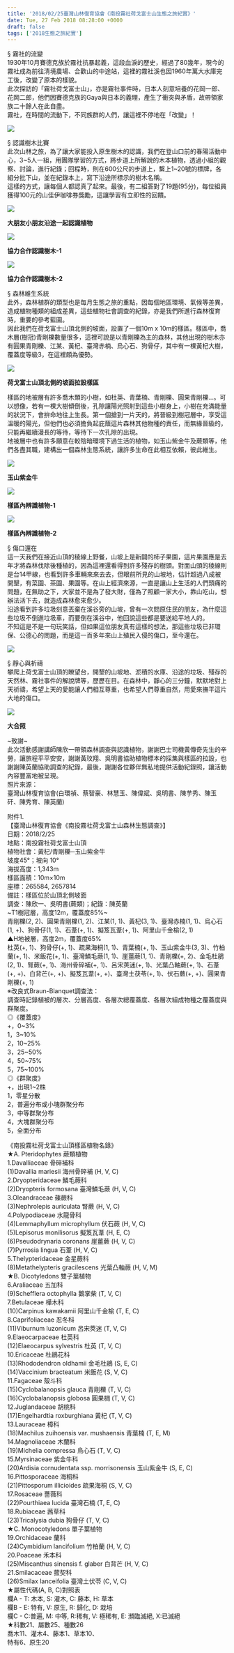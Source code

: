 ```yaml
---
title: '2018/02/25臺灣山林復育協會《南投霧社荷戈富士山生態之旅紀實》'
date: Tue, 27 Feb 2018 08:28:00 +0000
draft: false
tags: ['2018生態之旅紀實']
---
```


§ 霧社的流變  
1930年10月賽德克族於霧社抗暴起義，這段血淚的歷史，經過了80幾年，現今的霧社成為前往清境農場、合歡山的中途站，這裡的霧社溪也因1960年萬大水庫完工後，改變了原本的樣貌。  
此次探訪的「霧社荷戈富士山」，亦是霧社事件時，日本人刻意培養的花岡一郎、花岡二郎，他們因賽德克族的Gaya與日本的義理，產生了衝突與矛盾，故帶領家族二十餘人在此自盡。  
霧社，在時間的流動下，不同族群的人們，讓這裡不停地在「改變」！

![](https://www.reforestation.tw/wp-content/uploads/2020/06/02山景.jpg)

§ 認識樹木比賽  
此次山林之旅，為了讓大家能投入原生樹木的認識，我們在登山口前的春陽活動中心，3~5人一組，用團隊學習的方式，將步道上所解說的木本植物，透過小組的觀察、討論，進行紀錄；回程時，則在600公尺的步道上，繫上1~20號的標牌，各組分批下山，並在紀錄本上，寫下沿途所標示的樹木名稱。  
這樣的方式，讓每個人都認真了起來。最後，有二組答對了19題(95分)，每位組員獲得100元的山佳伊咖啡券獎勵，這讓學習有立即性的回饋。

![](https://www.reforestation.tw/wp-content/uploads/2020/06/03沿途認識植物.jpg)

**大朋友小朋友沿途一起認識植物**

![](https://www.reforestation.tw/wp-content/uploads/2020/06/04認識樹木.jpg)

**協力合作認識樹木-1**

![](https://www.reforestation.tw/wp-content/uploads/2020/06/05認識樹木.jpg)

**協力合作認識樹木-2**

§ 森林維生系統  
此外，森林植群的類型也是每月生態之旅的重點，因每個地區環境、氣候等差異，造成植物種類的組成差異，這些植物社會調查的紀錄，亦是我們所進行森林復育時，重要的參考藍圖。  
因此我們在荷戈富士山頂北側的坡面，設置了一個10m x 10m的樣區。樣區中，喬木層(樹冠)青剛櫟數量很多，這裡可說是以青剛櫟為主的森林，其他出現的樹木亦有圓果青剛櫟、江某、黃杞、臺灣赤楠、烏心石、狗骨仔，其中有一棵黃杞大樹，覆蓋度等級3，在這裡頗為優勢。

![](https://www.reforestation.tw/wp-content/uploads/2020/06/06拉設樣區.jpg)

**荷戈富士山頂北側的坡面拉設樣區**

樣區的地被層有許多喬木類的小樹，如杜英、青葉楠、青剛櫟、圓果青剛櫟…。可以想像，若有一棵大樹傾倒後，孔隙讓陽光照射到這些小樹身上，小樹在充滿能量的狀況下，會拚命地往上生長。第一個搶到一片天的，將晉級到樹冠層中，享受這溫暖的陽光，但他們也必須擔負起庇蔭這片森林其他物種的責任，而無緣晉級的，只能再繼續漫長的等待，等待下一次孔隙的出現。  
地被層中也有許多願意在較陰暗環境下過生活的植物，如玉山紫金牛及蕨類等，他們各盡其職，建構出一個森林生態系統，讓許多生命在此相互依賴，彼此維生。

![](https://www.reforestation.tw/wp-content/uploads/2020/06/07玉山紫金牛.jpg)

**玉山紫金牛**

![](https://www.reforestation.tw/wp-content/uploads/2020/06/10樣區內辨識植物-1.jpg)

**樣區內辨識植物-1**

![](https://www.reforestation.tw/wp-content/uploads/2020/06/09樣區內辨識植物-1.jpg)

**樣區內辨識植物-2**

§ 傷口還在  
這一天我們在接近山頂的稜線上野餐，山坡上是新闢的柿子果園，這片果園應是去年才將森林伐除後種植的，因為這裡還看得到許多殘存的樹頭。對面山頭的稜線則是台14甲線，也看到許多車輛來來去去，但眼前所見的山坡地，估計超過八成被開墾，有菜園、茶園、果園等。在山上經濟來源，一直是讓山上生活的人們頭痛的問題，在無助之下，大家並不是為了發大財，僅為了照顧一家大小，靠山吃山，想辦法活下去，就造成森林愈來愈少。  
沿途看到許多垃圾刻意丟棄在溪谷旁的山坡，曾有一次問原住民的朋友，為什麼這些垃圾不倒進垃圾車，而要倒在溪谷中，他回說這些都是要送給平地人的。  
不知這是不是一句玩笑話，但如果這位朋友真有這樣的想法，那這些垃圾已非環保、公德心的問題，而是這一百多年來山上殖民入侵的傷口，至今還在。

![](https://www.reforestation.tw/wp-content/uploads/2020/06/11傷口還在.jpg)

§ 靜心與祈禱  
攀爬上荷戈富士山頂的瞭望台，開墾的山坡地、淤積的水庫、沿途的垃圾、殘存的天然林、霧社事件的解說牌等，歷歷在目。在森林中，靜心的三分鐘，默默地對上天祈禱，希望上天的愛能讓人們相互尊重，也希望人們尊重自然，用愛來撫平這片大地的傷口。

![](https://www.reforestation.tw/wp-content/uploads/2020/06/大合照.jpg)

**大合照**

~致謝~  
此次活動感謝講師陳欣一帶領森林調查與認識植物，謝謝巴士司機黃傳奇先生的辛勞，讓旅程平平安安，謝謝黃玟翔、吳明書協助植物標本的採集與樣區的拉設，也謝謝陳英蘭協助調查的紀錄，最後，謝謝各位夥伴無私地提供活動紀錄照，讓活動內容豐富地被呈現。  
照片來源：  
臺灣山林復育協會(白環禎、蔡智豪、林慧玉、陳偉斌、吳明書、陳芋秀、陳玉矸、陳秀育、陳英蘭)

附件1.  
【臺灣山林復育協會《南投霧社荷戈富士山森林生態調查》】  
日期：2018/2/25  
地點：南投霧社荷戈富士山頂  
植物社會：黃杞/青剛櫟─玉山紫金牛  
坡度45°；坡向 10°  
海拔高度：1,343m  
樣區面積：10m×10m  
座標：265584, 2657814  
備註：樣區位於山頂北側坡面  
調查：陳欣一、吳明書(蕨類)；紀錄：陳英蘭  
~T1樹冠層，高度12m，覆蓋度85%~  
青剛櫟(2, 2)、圓果青剛櫟(1, 2)、江某(1, 1)、黃杞(3, 1)、臺灣赤楠(1, 1)、烏心石(1, +)、狗骨仔(1, 1)、石葦(+, 1)、擬笈瓦葦(+, 1)、阿里山千金榆(2, 1)  
▲H地被層，高度2m，覆蓋度65%  
杜英(+, 1)、狗骨仔(+, 1)、疏果海桐(1, 1)、青葉楠(+, 1)、玉山紫金牛(3, 3)、竹柏蘭(+, 1)、米飯花(+, 1)、臺灣鱗毛蕨(1, 1)、崖薑蕨(1, 1)、青剛櫟(+, 2)、金毛杜鵑(2, 1)、腎蕨(+, 1)、海州骨碎補(+, 1)、呂宋莢迷(+, 1)、光葉凸軸蕨(+, 1)、石葦(+, +)、白背芒(+, +)、擬笈瓦葦(+, +)、臺灣土茯苓(+, 1)、伏石蕨(+, +)、圓果青剛櫟(+, 1)  
※改良式Braun-Blanquet調查法：  
調查時記錄植被的層次、分層高度、各層次總覆蓋度、各層次組成物種之覆蓋度與群聚度。  
◎《覆蓋度》  
+，0~3%  
1，3~10%  
2，10~25%  
3，25~50%  
4，50~75%  
5，75~100%  
◎《群聚度》  
+，出現1~2株  
1，零星分散  
2，普遍分布或小塊群聚分布  
3，中等群聚分布  
4，大塊群聚分布  
5，全面分布

《南投霧社荷戈富士山頂樣區植物名錄》  
★A. Pteridophytes 蕨類植物  
1.Davalliaceae 骨碎補科  
(1)Davallia mariesii 海州骨碎補 (H, V, C)  
2.Dryopteridaceae 鱗毛蕨科  
(2)Dryopteris formosana 臺灣鱗毛蕨 (H, V, C)  
3.Oleandraceae 蓧蕨科  
(3)Nephrolepis auriculata 腎蕨 (H, V, C)  
4.Polypodiaceae 水龍骨科  
(4)Lemmaphyllum microphyllum 伏石蕨 (H, V, C)  
(5)Lepisorus monilisorus 擬笈瓦葦 (H, E, C)  
(6)Pseudodrynaria coronans 崖薑蕨 (H, V, C)  
(7)Pyrrosia lingua 石葦 (H, V, C)  
5.Thelypteridaceae 金星蕨科  
(8)Metathelypteris gracilescens 光葉凸軸蕨 (H, V, M)  
★B. Dicotyledons 雙子葉植物  
6.Araliaceae 五加科  
(9)Schefflera octophylla 鵝掌柴 (T, V, C)  
7.Betulaceae 樺木科  
(10)Carpinus kawakamii 阿里山千金榆 (T, E, C)  
8.Caprifoliaceae 忍冬科  
(11)Viburnum luzonicum 呂宋莢迷 (T, V, C)  
9.Elaeocarpaceae 杜英科  
(12)Elaeocarpus sylvestris 杜英 (T, V, C)  
10.Ericaceae 杜鵑花科  
(13)Rhododendron oldhamii 金毛杜鵑 (S, E, C)  
(14)Vaccinium bracteatum 米飯花 (S, V, C)  
11.Fagaceae 殼斗科  
(15)Cyclobalanopsis glauca 青剛櫟 (T, V, C)  
(16)Cyclobalanopsis globosa 圓果椆 (T, V, C)  
12.Juglandaceae 胡桃科  
(17)Engelhardtia roxburghiana 黃杞 (T, V, C)  
13.Lauraceae 樟科  
(18)Machilus zuihoensis var. mushaensis 青葉楠 (T, E, M)  
14.Magnoliaceae 木蘭科  
(19)Michelia compressa 烏心石 (T, V, C)  
15.Myrsinaceae 紫金牛科  
(20)Ardisia cornudentata ssp. morrisonensis 玉山紫金牛 (S, E, C)  
16.Pittosporaceae 海桐科  
(21)Pittosporum illicioides 疏果海桐 (S, V, C)  
17.Rosaceae 薔薇科  
(22)Pourthiaea lucida 臺灣石楠 (T, E, C)  
18.Rubiaceae 茜草科  
(23)Tricalysia dubia 狗骨仔 (T, V, C)  
★C. Monocotyledons 單子葉植物  
19.Orchidaceae 蘭科  
(24)Cymbidium lancifolium 竹柏蘭 (H, V, C)  
20.Poaceae 禾本科  
(25)Miscanthus sinensis f. glaber 白背芒 (H, V, C)  
21.Smilacaceae 菝契科  
(26)Smilax lanceifolia 臺灣土伏苓 (C, V, C)  
★屬性代碼(A, B, C)對照表  
欄A - T: 木本, S: 灌木, C: 藤本, H: 草本  
欄B - E: 特有, V: 原生, R: 歸化, D: 栽培  
欄C - C:普遍, M: 中等, R:稀有, V: 極稀有, E: 瀕臨滅絕, X:已滅絕  
★科數21、屬數25、種數26  
喬木11、灌木4、藤本1、草本10、  
特有6、原生20